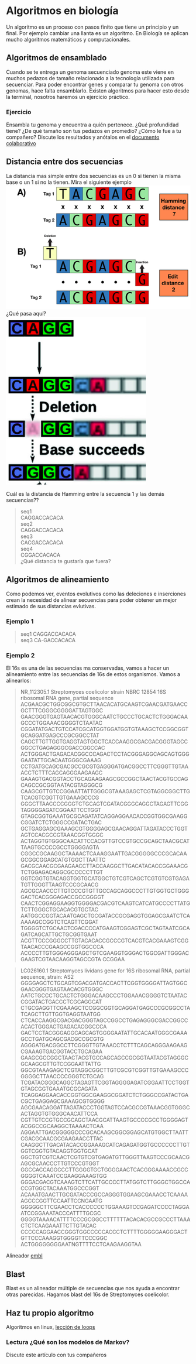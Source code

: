 
# Algoritmos en biología  
Un algoritmo es un proceso con pasos finito que tiene un principio y un final. Por ejemplo cambiar una llanta es un algoritmo. En Biología se aplican mucho algoritmos matemáticos y computacionales.  

## Algoritmos de ensamblado  
Cuando se te entrega un genoma secuenciado genoma este viene en muchos pedazos de tamaño relacionado a la tecnología utilizada para secuenciar. Para poder encontrar genes y comparar tu genoma con otros genomas, hace falta ensamblarlo. Existen algoritmos para hacer esto desde la terminal, nosotros haremos un ejercicio práctico.   

### Ejercicio  
Ensambla tu genoma y encuentra a quién pertenece. ¿Qué profundidad tiene? ¿De qué tamaño son tus pedazos en promedio? ¿Cómo le fue a tu compañero?  Discute los resultados y anótalos en el [documento colaborativo ](https://etherpad.net/p/compbio)  

## Distancia entre dos secuencias  
La distancia mas simple entre dos secuencias es un 0 si tienen la misma base o un 1 si no la tienen. Mira el siguiente ejemplo 
![dis1](distanciaH1.png)  
¿Qué pasa aquí?  
![dis2](dist2.png)  

Cuál es la distancia de Hamming entre la secuencia 1 y las demás secuencias?? 

>seq1  
CAGGACCACACA  
>seq2  
CAGGACCACACA  
>seq3  
CACGACCACACA  
>seq4  
CGGACCACACA  
¿Qué distancia te gustaría que fuera?  

## Algoritmos de alineamiento    
Como podemos ver, eventos evolutivos como las deleciones e inserciones crean la necesidad de alinear secuencias para poder obtener un mejor estimado de sus distancias evlutivas.  

### Ejemplo 1    
>seq1  CAGGACCACACA   
>seq3  CA-GACCACACA   

### Ejemplo 2
El 16s es una de las secuencias ms conservadas, vamos a hacer un alineamiento entre las secuencias de 16s de estos organismos. Vamos a alinearlos:

>NR_112305.1 Streptomyces coelicolor strain NBRC 12854 16S ribosomal RNA gene, partial sequence
ACGAACGCTGGCGGCGTGCTTAACACATGCAAGTCGAACGATGAACCGCTTTCGGGCGGGGATTAGTGGC
GAACGGGTGAGTAACACGTGGGCAATCTGCCCTGCACTCTGGGACAAGCCCTGGAAACGGGGTCTAATAC
CGGATATGACTGTCCATCGCATGGTGGATGGTGTAAAGCTCCGGCGGTGCAGGATGAGCCCGCGGCCTAT
CAGCTTGTTGGTGAGGTAGTGGCTCACCAAGGCGACGACGGGTAGCCGGCCTGAGAGGGCGACCGGCCAC
ACTGGGACTGAGACACGGCCCAGACTCCTACGGGAGGCAGCAGTGGGGAATATTGCACAATGGGCGAAAG
CCTGATGCAGCGACGCCGCGTGAGGGATGACGGCCTTCGGGTTGTAAACCTCTTTCAGCAGGGAAGAAGC
GAAAGTGACGGTACCTGCAGAAGAAGCGCCGGCTAACTACGTGCCAGCAGCCGCGGTAATACGTAGGGCG
CAAGCGTTGTCCGGAATTATTGGGCGTAAAGAGCTCGTAGGCGGCTTGTCACGTCGGTTGTGAAAGCCCG
GGGCTTAACCCCGGGTCTGCAGTCGATACGGGCAGGCTAGAGTTCGGTAGGGGAGATCGGAATTCCTGGT
GTAGCGGTGAAATGCGCAGATATCAGGAGGAACACCGGTGGCGAAGGCGGATCTCTGGGCCGATACTGAC
GCTGAGGAGCGAAAGCGTGGGGAGCGAACAGGATTAGATACCCTGGTAGTCCACGCCGTAAACGGTGGGC
ACTAGGTGTGGGCAACATTCCACGTTGTCCGTGCCGCAGCTAACGCATTAAGTGCCCCGCCTGGGGAGTA
CGGCCGCAAGGCTAAAACTCAAAGGAATTGACGGGGGCCCGCACAAGCGGCGGAGCATGTGGCTTAATTC
GACGCAACGCGAAGAACCTTACCAAGGCTTGACATACACCGGAAACGTCTGGAGACAGGCGCCCCCTTGT
GGTCGGTGTACAGGTGGTGCATGGCTGTCGTCAGCTCGTGTCGTGAGATGTTGGGTTAAGTCCCGCAACG
AGCGCAACCCTTGTCCCGTGTTGCCAGCAGGCCCTTGTGGTGCTGGGGACTCACGGGAGACCGCCGGGGT
CAACTCGGAGGAAGGTGGGGACGACGTCAAGTCATCATGCCCCTTATGTCTTGGGCTGCACACGTGCTAC
AATGGCCGGTACAATGAGCTGCGATACCGCGAGGTGGAGCGAATCTCAAAAAGCCGGTCTCAGTTCGGAT
TGGGGTCTGCAACTCGACCCCATGAAGTCGGAGTCGCTAGTAATCGCAGATCAGCATTGCTGCGGTGAAT
ACGTTCCCGGGCCTTGTACACACCGCCCGTCACGTCACGAAAGTCGGTAACACCCGAAGCCGGTGGCCCA
ACCCCTTGTGGGAGGGAGCTGTCGAAGGTGGGACTGGCGATTGGGACGAAGTCGTAACAAGGTAGCCGTA
CCGGAA

>LC026160.1 Streptomyces lividans gene for 16S ribosomal RNA, partial sequence, strain: AS2
GGGGAGCTCTGCAGTCGACGATGACCACTTCGGTGGGGATTAGTGGCGAACGGGTGAGTAACACGTGGGC
AATCTGCCCTGCACTCTGGGACAAGCCCTGGAAACGGGGTCTAATACCGGATACTGACCCTCGCAGGCAT
CTGCGAGGTTCGAAAGCTCCGGCGGTGCAGGATGAGCCCGCGGCCTATCAGCTTGTTGGTGAGGTAATGG
CTCACCAAGGCGACGACGGGTAGCCGGCCTGAGAGGGCGACCGGCCACACTGGGACTGAGACACGGCCCA
GACTCCTACGGGAGGCAGCAGTGGGGAATATTGCACAATGGGCGAAAGCCTGATGCAGCGACGCCGCGTG
AGGGATGACGGCCTTCGGGTTGTAAACCTCTTTCAGCAGGGAAGAAGCGAAAGTGACGGTACCTGCAGAA
GAAGCGCCGGCTAACTACGTGCCAGCAGCCGCGGTAATACGTAGGGCGCAAGCGTTGTCCGGAATTATTG
GGCGTAAAGAGCTCGTAGGCGGCTTGTCGCGTCGGTTGTGAAAGCCCGGGGCTTAACCCCGGGTCTGCAG
TCGATACGGGCAGGCTAGAGTTCGGTAGGGGAGATCGGAATTCCTGGTGTAGCGGTGAAATGCGCAGATA
TCAGGAGGAACACCGGTGGCGAAGGCGGATCTCTGGGCCGATACTGACGCTGAGGAGCGAAAGCGTGGGG
AGCGAACAGGATTAGATACCCTGGTAGTCCACGCCGTAAACGGTGGGCACTAGGTGTGGGCAACATTCCA
CGTTGTCCGTGCCGCAGCTAACGCATTAAGTGCCCCGCCTGGGGAGTACGGCCGCAAGGCTAAAACTCAA
AGGAATTGACGGGGGCCCGCACAAGCGGCGGAGCATGTGGCTTAATTCGACGCAACGCGAAGAACCTTAC
CAAGGCTTGACATACACCGGAAAGCATCAGAGATGGTGCCCCCCTTGTGGTCGGTGTACAGGTGGTGCAT
GGCTGTCGTCAACTCGTGTCGTGAGATGTTGGGTTAAGTCCCGCAACGAGCGCAACCCTTGTCCCGTGGT
GGCCACCAGGCCCTTGGGGTGCTGGGGAACTCACGGGAAAACCGCCGGGGTCAAATCCGAAGGAAAGTGG
GGGACGACGTCAAAGTCTTCATTGCCCCTTATGGTCTTGGGCTGGCCACCGTGGCTACAAATGGCCCGGT
ACAAATGAACTTGCGATACCCGCCAGGGTGGAAGCGAAACCTCAAAAAGCCCGGTTCCAATTCCNGAATG
GGGGGCTTCGAACCTCACCCCCCTGGAAAGTCCGAGATCCCCTAGGAATCCGGAAATACCCATTTTGCGC
GGGGTAAAACATTTTCCCGCGGCCTTTTTTACACACGCCGCCCTTAAACTCTCAAGAAATTCTTGTACAC
CCCCCAGGAACCGGGTGGCCCCCACCCTCTTTTGGGGGAAGGGACTGTTCCCAAAGGTGGGGTTCCCGGC
ACTGGGGGGGGAATNGTTTTCCTCAAGAAGGTAA

Alineador [embl](https://www.ebi.ac.uk/Tools/msa/clustalw2/)

## Blast  
Blast es un alineador múltiple de secuencias que nos ayuda a encontrar otras parecidas. Hagamos blast del 16s de Streptomyces coelicolor.  


## Haz tu propio algoritmo  
Algoritmos en linux, [lección de loops]()  

### Lectura ¿Qué son los modelos de Markov?  
Discute este artículo con tus compañeros  
